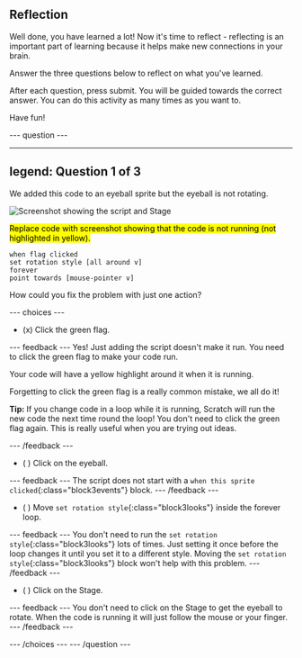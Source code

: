 ## Reflection

Well done, you have learned a lot! Now it's time to reflect - reflecting is an important part of learning because it helps make new connections in your brain.

Answer the three questions below to reflect on what you've learned.

After each question, press submit. You will be guided towards the correct answer. You can do this activity as many times as you want to.

Have fun!

--- question ---

---
legend: Question 1 of 3
---

We added this code to an eyeball sprite but the eyeball is not rotating. 

![Screenshot showing the script and Stage](images/code-not-running.png)

<mark>Replace code with screenshot showing that the code is not running (not highlighted in yellow).</mark>

```blocks3
when flag clicked
set rotation style [all around v]
forever
point towards [mouse-pointer v]
```

How could you fix the problem with just one action?

--- choices ---

- (x) Click the green flag.

 --- feedback ---
Yes! Just adding the script doesn't make it run. You need to click the green flag to make your code run.

Your code will have a yellow highlight around it when it is running.

Forgetting to click the green flag is a really common mistake, we all do it!

**Tip:** If you change code in a loop while it is running, Scratch will run the new code the next time round the loop! You don't need to click the green flag again. This is really useful when you are trying out ideas. 

 --- /feedback ---

- ( ) Click on the eyeball.

 --- feedback ---
The script does not start with a `when this sprite clicked`{:class="block3events"} block.
 --- /feedback ---

- ( ) Move `set rotation style`{:class="block3looks"}  inside the forever loop.

 --- feedback ---
You don't need to run the `set rotation style`{:class="block3looks"} lots of times. Just setting it once before the loop changes it until you set it to a different style. Moving the `set rotation style`{:class="block3looks"} block won't help with this problem.
 --- /feedback ---

- ( ) Click on the Stage.

 --- feedback ---
You don't need to click on the Stage to get the eyeball to rotate. When the code is running it will just follow the mouse or your finger. 
 --- /feedback ---

--- /choices ---
--- /question ---
